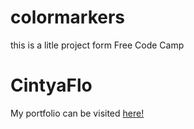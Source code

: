 # colormarkers
this is a litle project form Free Code Camp
# **CintyaFlo**

My portfolio can be visited [here!](https://cintyaflo.github.io/)
